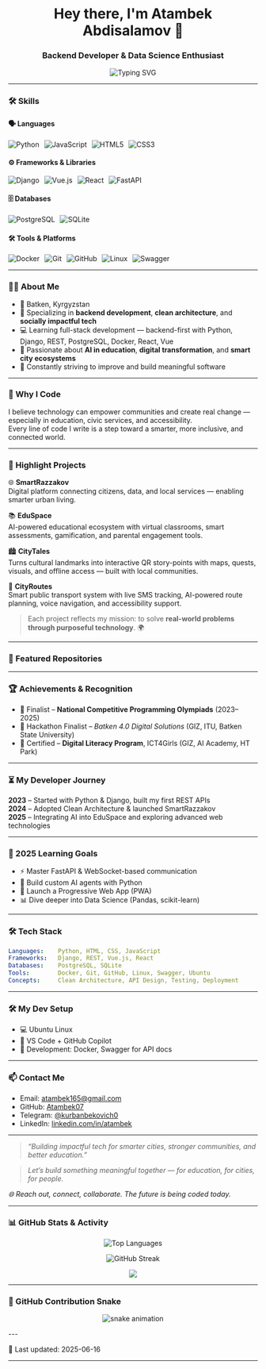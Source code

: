 <h1 align="center">Hey there, I'm Atambek Abdisalamov 👋</h1>
<h3 align="center">Backend Developer & Data Science Enthusiast</h3>

<p align="center">
  <img src="https://readme-typing-svg.demolab.com?font=Fira+Code&pause=1000&color=00F796&center=true&vCenter=true&width=435&lines=Backend+Developer;AI+in+Education+Enthusiast;Smart+City+Builder;Learning+Fast+%26+Dreaming+Big" alt="Typing SVG" />
</p>

---

### 🛠️ Skills

#### 🗣️ Languages
<div style="display:flex; flex-wrap: wrap; gap: 10px;">
  <img src="https://img.shields.io/badge/-Python-3776AB?style=flat&logo=python&logoColor=white" alt="Python" />
  <img src="https://img.shields.io/badge/-JavaScript-F7DF1E?style=flat&logo=javascript&logoColor=black" alt="JavaScript" />
  <img src="https://img.shields.io/badge/-HTML5-E34F26?style=flat&logo=html5&logoColor=white" alt="HTML5" />
  <img src="https://img.shields.io/badge/-CSS3-1572B6?style=flat&logo=css3&logoColor=white" alt="CSS3" />
</div>

#### ⚙️ Frameworks & Libraries
<div style="display:flex; flex-wrap: wrap; gap: 10px;">
  <img src="https://img.shields.io/badge/-Django-092E20?style=flat&logo=django&logoColor=white" alt="Django" />
  <img src="https://img.shields.io/badge/-Vue.js-4FC08D?style=flat&logo=vue.js&logoColor=white" alt="Vue.js" />
  <img src="https://img.shields.io/badge/-React-61DAFB?style=flat&logo=react&logoColor=black" alt="React" />
  <img src="https://img.shields.io/badge/-FastAPI-009688?style=flat&logo=fastapi&logoColor=white" alt="FastAPI" />
</div>

#### 🗄️ Databases
<div style="display:flex; flex-wrap: wrap; gap: 10px;">
  <img src="https://img.shields.io/badge/-PostgreSQL-4169E1?style=flat&logo=postgresql&logoColor=white" alt="PostgreSQL" />
  <img src="https://img.shields.io/badge/-SQLite-003B57?style=flat&logo=sqlite&logoColor=white" alt="SQLite" />
</div>

#### 🛠️ Tools & Platforms
<div style="display:flex; flex-wrap: wrap; gap: 10px;">
  <img src="https://img.shields.io/badge/-Docker-2496ED?style=flat&logo=docker&logoColor=white" alt="Docker" />
  <img src="https://img.shields.io/badge/-Git-F05032?style=flat&logo=git&logoColor=white" alt="Git" />
  <img src="https://img.shields.io/badge/-GitHub-181717?style=flat&logo=github&logoColor=white" alt="GitHub" />
  <img src="https://img.shields.io/badge/-Linux-FCC624?style=flat&logo=linux&logoColor=black" alt="Linux" />
  <img src="https://img.shields.io/badge/-Swagger-85EA2D?style=flat&logo=swagger&logoColor=black" alt="Swagger" />
</div>



---

### 👨‍💻 About Me
- 📍 Batken, Kyrgyzstan
- 🔧 Specializing in **backend development**, **clean architecture**, and **socially impactful tech**
- 💻 Learning full-stack development — backend-first with Python, Django, REST, PostgreSQL, Docker, React, Vue
- 🤖 Passionate about **AI in education**, **digital transformation**, and **smart city ecosystems**
- 🚀 Constantly striving to improve and build meaningful software

---

### 🌱 Why I Code
I believe technology can empower communities and create real change — especially in education, civic services, and accessibility.  
Every line of code I write is a step toward a smarter, more inclusive, and connected world.

---

### 🚀 Highlight Projects

🌐 **SmartRazzakov**  
Digital platform connecting citizens, data, and local services — enabling smarter urban living.

📚 **EduSpace**  
AI-powered educational ecosystem with virtual classrooms, smart assessments, gamification, and parental engagement tools.

🏙 **CityTales**  
Turns cultural landmarks into interactive QR story-points with maps, quests, visuals, and offline access — built with local communities.

🚌 **CityRoutes**  
Smart public transport system with live SMS tracking, AI-powered route planning, voice navigation, and accessibility support.

> Each project reflects my mission: to solve **real-world problems through purposeful technology**. 🌍

---

### 📌 Featured Repositories

<!-- FEATURED_REPOS:START -->
<!-- FEATURED_REPOS:END -->

---

### 🏆 Achievements & Recognition

- 🥈 Finalist – **National Competitive Programming Olympiads** (2023–2025)
- 🥉 Hackathon Finalist – *Batken 4.0 Digital Solutions* (GIZ, ITU, Batken State University)
- 📜 Certified – **Digital Literacy Program**, ICT4Girls (GIZ, AI Academy, HT Park)

---

### ⏳ My Developer Journey

**2023** – Started with Python & Django, built my first REST APIs  
**2024** – Adopted Clean Architecture & launched SmartRazzakov  
**2025** – Integrating AI into EduSpace and exploring advanced web technologies

---

### 🎯 2025 Learning Goals

- ⚡ Master FastAPI & WebSocket-based communication
- 🧠 Build custom AI agents with Python
- 📱 Launch a Progressive Web App (PWA)
- 📊 Dive deeper into Data Science (Pandas, scikit-learn)

---

### 🛠️ Tech Stack

```yaml
Languages:    Python, HTML, CSS, JavaScript
Frameworks:   Django, REST, Vue.js, React
Databases:    PostgreSQL, SQLite
Tools:        Docker, Git, GitHub, Linux, Swagger, Ubuntu 
Concepts:     Clean Architecture, API Design, Testing, Deployment
```
---

### 🛠 My Dev Setup
- 💻 Ubuntu Linux
- 📝 VS Code + GitHub Copilot
- 🐳 Development: Docker, Swagger for API docs

---

### 📫 Contact Me

- Email: atambek165@gmail.com  
- GitHub: [Atambek07](https://github.com/Atambek07)  
- Telegram: [@kurbanbekovich0](https://t.me/kurbanbekovich0)  
- LinkedIn: [linkedin.com/in/atambek](https://linkedin.com/in/atambek)

---

> *“Building impactful tech for smarter cities, stronger communities, and better education.”*

> *Let’s build something meaningful together — for education, for cities, for people.*

*🌐 Reach out, connect, collaborate. The future is being coded today.*


---

### 📊 GitHub Stats & Activity


<p align="center">
  <img src="https://github-readme-stats.vercel.app/api/top-langs/?username=Atambek07&layout=compact&theme=radical" alt="Top Languages" />
</p>

<p align="center">
  <img src="https://github-readme-streak-stats.herokuapp.com/?user=Atambek07&theme=radical" alt="GitHub Streak" />
</p>

<p align="center">
  <img src="https://github-profile-trophy.vercel.app/?username=Atambek07&theme=radical&no-frame=true&no-bg=true&margin-w=4" />
</p>

---
### 🐍 GitHub Contribution Snake

<p align="center">
  <img src="https://raw.githubusercontent.com/Atambek07/Atambek07/output/github-contribution-grid-snake.svg" alt="snake animation" />
</p>
---


📅 Last updated: 2025-06-16


--- 
